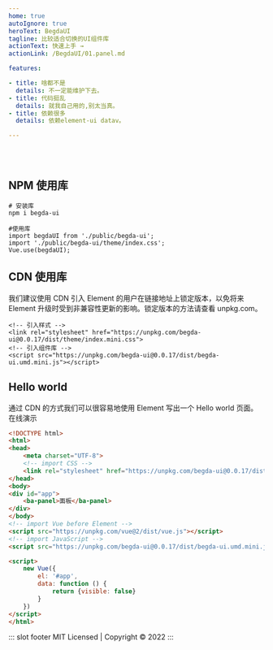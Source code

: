 ```yaml
---
home: true
autoIgnore: true
heroText: BegdaUI
tagline: 比较适合切换的UI组件库
actionText: 快速上手 →
actionLink: /BegdaUI/01.panel.md

features:

- title: 啥都不是
  details: 不一定能维护下去。
- title: 代码挺乱
  details: 就我自己用的,别太当真。
- title: 依赖很多
  details: 依赖element-ui datav。

---
```

<div style="height: 30px"></div>

## NPM 使用库

```shell
# 安装库
npm i begda-ui

#使用库
import begdaUI from './public/begda-ui';
import './public/begda-ui/theme/index.css';
Vue.use(begdaUI);

```


## CDN 使用库

我们建议使用 CDN 引入 Element 的用户在链接地址上锁定版本，以免将来 Element 升级时受到非兼容性更新的影响。锁定版本的方法请查看
unpkg.com。

```shell
<!-- 引入样式 -->
<link rel="stylesheet" href="https://unpkg.com/begda-ui@0.0.17/dist/theme/index.mini.css">
<!-- 引入组件库 -->
<script src="https://unpkg.com/begda-ui@0.0.17/dist/begda-ui.umd.mini.js"></script>

```


## Hello world
通过 CDN 的方式我们可以很容易地使用 Element 写出一个 Hello world 页面。在线演示

```html
<!DOCTYPE html>
<html>
<head>
    <meta charset="UTF-8">
    <!-- import CSS -->
    <link rel="stylesheet" href="https://unpkg.com/begda-ui@0.0.17/dist/theme/index.mini.css">
</head>
<body>
<div id="app">
    <ba-panel>面板</ba-panel>
</div>
</body>
<!-- import Vue before Element -->
<script src="https://unpkg.com/vue@2/dist/vue.js"></script>
<!-- import JavaScript -->
<script src="https://unpkg.com/begda-ui@0.0.17/dist/begda-ui.umd.mini.js"></script>

<script>
    new Vue({
        el: '#app',
        data: function () {
            return {visible: false}
        }
    })
</script>
</html>
```



::: slot footer
MIT Licensed | Copyright © 2022
:::
